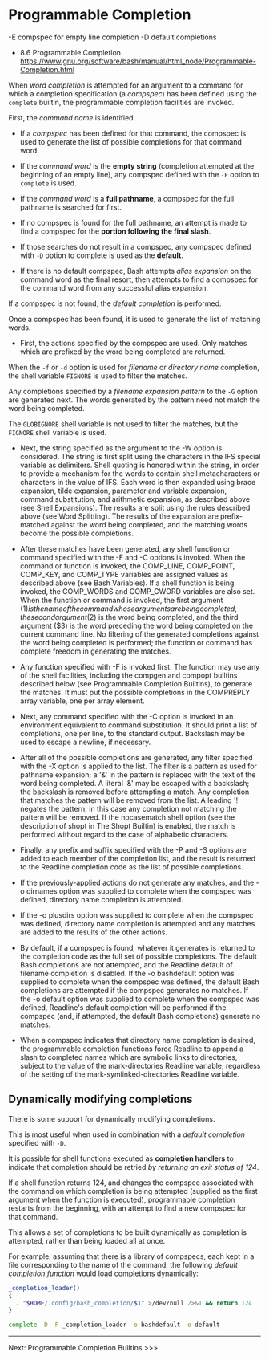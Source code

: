 # Programmable Completion

-E   compspec for empty line completion
-D   default completions


* 8.6 Programmable Completion
https://www.gnu.org/software/bash/manual/html_node/Programmable-Completion.html

When *word completion* is attempted for an argument to a command for which a completion specification (a *compspec*) has been defined using the `complete` builtin, the programmable completion facilities are invoked.

First, the *command name* is identified. 

* If a *compspec* has been defined for that command, the compspec is used to generate the list of possible completions for that command word.

* If the *command word* is the **empty string** (completion attempted at the beginning of an empty line), any compspec defined with the `-E` option to `complete` is used.

* If the *command word* is a **full pathname**, a compspec for the full pathname is searched for first.

* If no compspec is found for the full pathname, an attempt is made to find a compspec for the **portion following the final slash**.

* If those searches do not result in a compspec, any compspec defined with `-D` option to complete is used as the **default**.

* If there is no default compspec, Bash attempts *alias expansion* on the command word as the final resort, then attempts to find a compspec for the command word from any successful alias expansion.



If a compspec is not found, the *default completion* is performed.

Once a compspec has been found, it is used to generate the list of matching words.

* First, the actions specified by the compspec are used. Only matches which are prefixed by the word being completed are returned.

When the `-f` or `-d` option is used for *filename* or *directory name* completion, the shell variable `FIGNORE` is used to filter the matches.

Any completions specified by a *filename expansion pattern* to the `-G` option are generated next. The words generated by the pattern need not match the word being completed.

The `GLOBIGNORE` shell variable is not used to filter the matches, but the `FIGNORE` shell variable is used.



* Next, the string specified as the argument to the -W option is considered. The string is first split using the characters in the IFS special variable as delimiters. Shell quoting is honored within the string, in order to provide a mechanism for the words to contain shell metacharacters or characters in the value of IFS. Each word is then expanded using brace expansion, tilde expansion, parameter and variable expansion, command substitution, and arithmetic expansion, as described above (see Shell Expansions). The results are split using the rules described above (see Word Splitting). The results of the expansion are prefix-matched against the word being completed, and the matching words become the possible completions.

* After these matches have been generated, any shell function or command specified with the -F and -C options is invoked. When the command or function is invoked, the COMP_LINE, COMP_POINT, COMP_KEY, and COMP_TYPE variables are assigned values as described above (see Bash Variables). If a shell function is being invoked, the COMP_WORDS and COMP_CWORD variables are also set. When the function or command is invoked, the first argument ($1) is the name of the command whose arguments are being completed, the second argument ($2) is the word being completed, and the third argument ($3) is the word preceding the word being completed on the current command line. No filtering of the generated completions against the word being completed is performed; the function or command has complete freedom in generating the matches.

* Any function specified with -F is invoked first. The function may use any of the shell facilities, including the compgen and compopt builtins described below (see Programmable Completion Builtins), to generate the matches. It must put the possible completions in the COMPREPLY array variable, one per array element.

* Next, any command specified with the -C option is invoked in an environment equivalent to command substitution. It should print a list of completions, one per line, to the standard output. Backslash may be used to escape a newline, if necessary.

* After all of the possible completions are generated, any filter specified with the -X option is applied to the list. The filter is a pattern as used for pathname expansion; a '&' in the pattern is replaced with the text of the word being completed. A literal '&' may be escaped with a backslash; the backslash is removed before attempting a match. Any completion that matches the pattern will be removed from the list. A leading '!' negates the pattern; in this case any completion not matching the pattern will be removed. If the nocasematch shell option (see the description of shopt in The Shopt Builtin) is enabled, the match is performed without regard to the case of alphabetic characters.

* Finally, any prefix and suffix specified with the -P and -S options are added to each member of the completion list, and the result is returned to the Readline completion code as the list of possible completions.

* If the previously-applied actions do not generate any matches, and the -o dirnames option was supplied to complete when the compspec was defined, directory name completion is attempted.

* If the -o plusdirs option was supplied to complete when the compspec was defined, directory name completion is attempted and any matches are added to the results of the other actions.

* By default, if a compspec is found, whatever it generates is returned to the completion code as the full set of possible completions. The default Bash completions are not attempted, and the Readline default of filename completion is disabled. If the -o bashdefault option was supplied to complete when the compspec was defined, the default Bash completions are attempted if the compspec generates no matches. If the -o default option was supplied to complete when the compspec was defined, Readline's default completion will be performed if the compspec (and, if attempted, the default Bash completions) generate no matches.

* When a compspec indicates that directory name completion is desired, the programmable completion functions force Readline to append a slash to completed names which are symbolic links to directories, subject to the value of the mark-directories Readline variable, regardless of the setting of the mark-symlinked-directories Readline variable.


## Dynamically modifying completions

There is some support for dynamically modifying completions.

This is most useful when used in combination with a *default completion* specified with `-D`.

It is possible for shell functions executed as **completion handlers** to indicate that completion should be retried *by returning an exit status of 124*.

If a shell function returns 124, 
and changes the compspec 
associated with the command 
on which completion is being attempted 
(supplied as the first argument when the function is executed), 
programmable completion restarts from the beginning, 
with an attempt to find a new compspec for that command. 

This allows a set of completions 
to be built dynamically 
as completion is attempted, 
rather than being loaded all at once.


For example, 
assuming that there is a library of compspecs, 
each kept in a file corresponding to the name of the command, 
the following *default completion function* 
would load completions dynamically:

```bash
_completion_loader()
{
  . "$HOME/.config/bash_completion/$1" >/dev/null 2>&1 && return 124
}

complete -D -F _completion_loader -o bashdefault -o default
```


---

Next: Programmable Completion Builtins >>>
